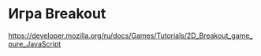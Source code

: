 # Игра Breakout

https://developer.mozilla.org/ru/docs/Games/Tutorials/2D_Breakout_game_pure_JavaScript
